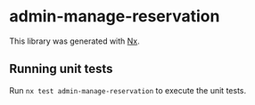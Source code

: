 # admin-manage-reservation

This library was generated with [Nx](https://nx.dev).

## Running unit tests

Run `nx test admin-manage-reservation` to execute the unit tests.
